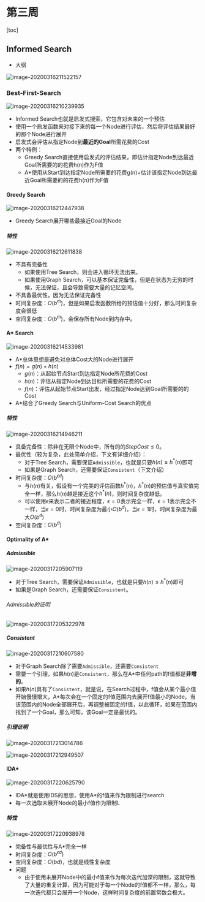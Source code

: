 # 第三周

[toc]

## Informed Search

- 大纲

![image-20200316211522157](picture/image-20200316211522157.png)

### Best-First-Search

![image-20200316210239935](picture/image-20200316210239935.png)

- Informed Search也就是启发式搜索，它包含对未来的一个预估
- 使用一个启发函数来对接下来的每一个Node进行评估，然后将评估结果最好的那个Node进行展开
- 启发式会评估从指定Node到**最近的Goal**所需花费的Cost
- 两个特例：
  - Greedy Search直接使用启发式的评估结果，即估计指定Node到达最近Goal所需要的的花费h(n)作为F值
  - A*使用从Start到达指定Node所需要的花费g(n)+估计该指定Node到达最近Goal所需要的的花费h(n)作为F值

#### Greedy Search

![image-20200316212447938](picture/image-20200316212447938.png)

- Greedy Search展开哪些最接近Goal的Node

##### 特性

![image-20200316212611838](picture/image-20200316212611838.png)

- 不具有完备性
  - 如果使用Tree Search，则会进入循环无法出来。
  - 如果使用Graph Search，可以基本保证完备性，但是在状态为无穷的时候，无法保证，且会导致需要大量的记忆空间。
- 不具备最优性，因为无法保证完备性
- 时间复杂度：$O(b^m)$，但是如果启发函数所给的预估值十分好，那么时间复杂度会很低
- 空间复杂度：$O(b^m)$，会保存所有Node到内存中。

#### A* Search

![image-20200316214533981](picture/image-20200316214533981.png)

- A*总体思想是避免对总体Cost大的Node进行展开
- $f(n) = g(n) + h(n)$
  - $g(n)$：从起始节点Start到达指定Node所花费的Cost
  - $h(n)$：评估从指定Node到达目标所需要的花费的Cost
  - $f(n)$：评估从起始节点Start出发，经过指定Node达到Goal所需要的的Cost
- A*结合了Greedy Search与Uniform-Cost Search的优点

##### 特性

![image-20200316214946211](picture/image-20200316214946211.png)

- 具备完备性：除非在无限个Node中，所有的的$StepCost\leq0$。
- 最优性（较为复杂，此处简单介绍，下文有详细介绍）：
  - 对于Tree Search，需要保证`Admissible`，也就是只要$h(n)\leq h^*(n)$即可
  - 如果是Graph Search，还需要保证`Consistent`（下文介绍）
- 时间复杂度：$O(b^{\epsilon d})$
  - 与$h(n)$有关，假设有一个完美的评估函数$h^*(n)$，$h^*(n)$的预估值与真实值完全一样，那么$h(n)$越是接近这个$h^*(n)$，则时间复杂度越低。
  - 可以使用$\epsilon$来表示二者的接近程度，$\epsilon=0$表示完全一样，$\epsilon=1$表示完全不一样，当$\epsilon=0$时，时间复杂度为最小$O(b^{d})$，当$\epsilon=1$时，时间复杂度为最大$O(b^{d})$
- 空间复杂度：$O(b^{d})$

#### Optimality of A*

##### Admissible

![image-20200317205907119](picture/image-20200317205907119.png)

- 对于Tree Search，需要保证`Admissible`，也就是只要$h(n)\leq h^*(n)$即可
- 如果是Graph Search，还需要保证`Consistent`。

###### Admissible的证明

![image-20200317205322978](picture/image-20200317205322978.png)

##### Consistent

![image-20200317210607580](picture/image-20200317210607580.png)

- 对于Graph Search除了需要`Admissible`，还需要`Consistent`
- 需要一个引理，如果$h(n)$是`Consistent`，那么在A*中任何path的f值都是**非增的**。
- 如果$h (n)$具有了`Consistent`，就是说，在Search过程中，f值会从某个最小值开始慢慢增大，A*每次会在一个固定的f值范围内去展开f值最小的Node，当该范围内的Node全部展开后，再调整被固定的f值，以此循环，如果在范围内找到了一个Goal，那么可知，该Goal一定是最优的。

##### 引理证明

![image-20200317213014786](picture/image-20200317213014786.png)

![image-20200317212949507](picture/image-20200317212949507.png)

#### IDA*

![image-20200317220625790](picture/image-20200317220625790.png)

- IDA\*就是使用IDS的思想，使用A\*的f值来作为限制进行search
- 每一次选取未展开Node的最小f值作为限制L

##### 特性

![image-20200317220938978](picture/image-20200317220938978.png)

- 完备性与最优性与A*完全一样
- 时间复杂度：$O(b^{\epsilon d})$
- 空间复杂度：$O(bd)$，也就是线性复杂度
- 问题
  - 由于使用未展开Node中的最小f值来作为每次迭代加深的限制，这就导致了大量的重复计算，因为可能对于每一个Node的f值都不一样，那么，每一次迭代都只会展开一个Node，这样时间复杂度的前置常数会极大。

